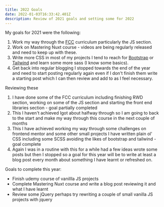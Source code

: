 ```yaml
---
title: 2022 Goals
date: 2022-01-03T16:33:42.401Z
description: Review of 2021 goals and setting some for 2022
---
```

My goals for 2021 were the following:

1. Work my way through the [FCC](https://www.freecodecamp.org/) curriculum particularly the JS section.
2. Work on Mastering Nuxt course - videos are being regularly released and need to keep up with these.
3. Write more CSS in most of my projects I tend to reach for [Bootstrap](getbootstrap.com) or [Tailwind](https://tailwindcss.com/) and learn some more sass (I know some basics).
4. Get back into regular blogging I stopped towards the end of the year and need to start posting regularly again even if I don't finish them write a starting post which I can then review and add to as I feel necessary.

Reviewing these

1. I have done some of the FCC curriculum including finishing RWD section, working on some of the JS section and starting the front end libraries section - goal partially completed
2. This I haven't achieved Igot about halfway through so I am going to back to the start and make my way through this course in the next couple of months
3. This I have achieved working my way through some challenges on frontend mentor and some other small projects I have written plain ol' CSS including some SCSS avoiding the likes of bootstrap and tailwind - goal complete
4. Again I was in a routine with this for a while had a few ideas wrote some posts but then I stopped so a goal for this year will be to write at least a blog post every month about something I have learnt or refreshed on.

Goals to complete this year:
- Finish udemy course of vanillla JS projects
- Complete Mastering Nuxt course and write a blog post reviewing it and what I have learnt
- Review some jQuery perhaps try rewriting a couple of small vanilla JS projects with jquery